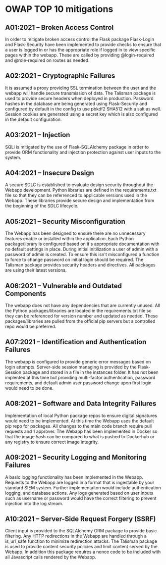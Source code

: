 # OWAP TOP 10 mitigations

## A01:2021 – Broken Access Control

In order to mitigate broken access control the Flask package Flask-Login and Flask-Security have been implemented to provide checks to ensure that a user is logged in or has the appropriate role if logged in to view specific pages within the webapp. These are called by providing @login-required and @role-required on routes as needed.

## A02:2021 – Cryptographic Failures

It is assumed a proxy providing SSL termination between the user and the webapp will handle secure transmission of data. The Talisman package is used to provide secure headers when deployed in production. Password hashes in the database are being generated using Flask-Security and configured by default in the config to use pbkdf2 SHA512 with a salt as well. Session cookies are generated using a secret key which is also configured in the default configuration. 

## A03:2021 – Injection 

SQLi is mitigated by the use of Flask-SQLAlchemy package in order to provide ORM functionality and injection protection against user inputs to the system. 

## A04:2021 – Insecure Design

A secure SDLC is established to evaluate design security throughout the Webapp development. Python libraries are defined in the requirements.txt file so that they can be referrenced to applicable versions used in the Webapp. These libraries provide secure design and implementation from the beginning of the SDLC lifecycle.

## A05:2021 – Security Misconfiguration

The Webapp has been designed to ensure there are no unnecessary features enable or installed within the application. Each Python package/library is configured based on it's appropriate documentation with no default settings in place. During initial initilization a user of admin with a password of admin is created. To ensure this isn't misconfigured a function to force to change password on initial login should be required. The Talisman package provides security headers and directives. All packages are using their latest versions. 

## A06:2021 – Vulnerable and Outdated Components

The webapp does not have any dependencies that are currently unused. All the Python packages/libraries are located in the requirements.txt file so they can be referenced for version number and updated as needed. These packages/libraries are pulled from the official pip servers but a controlled repo would be preferred.

## A07:2021 – Identification and Authentication Failures 

The webapp is configured to provide generic error messages based on login attempts. Server-side session managing is provided by the Flask-Session package and stored in a file in the instances folder. It has not been implented at this time but providing multi-factor authentication, password requirements, and default admin user password change upon first login would need to be done.

## A08:2021 – Software and Data Integrity Failures

Implementation of local Python package repos to ensure digital signatures would need to be implemented. At this time the Webapp uses the default pip repo for packages. All changes to the main code branch require pull requests and 1 approver. The Webapp has been implemented in Docker so that the image hash can be compared to what is pushed to Dockerhub or any registry to ensure correct image integrity.

## A09:2021 – Security Logging and Monitoring Failures

A basic logging functionality has been implemented in the Webapp. Requests to the Webapp are logged in a format that is ingestable by your standard SIEM system. Further implementaiton would include authentication logging, and database actions. Any logs generated based on user inputs such as username or password would have the correct filtering to prevent injection into the log stream.

## A10:2021 – Server-Side Request Forgery (SSRF)

Client input is provided to the SQLAlchemy ORM package to provide basic filtering. Any HTTP redirections in the Webapp are handled through a is_url_safe function to minimize redirection attacks. The Talisman package is used to provide content security policies and limit content served by the Webapp. In addition this package requires a nonce code to be included with all Javascript calls rendered by the Webapp.